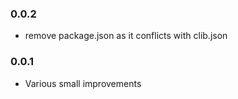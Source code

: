 ### 0.0.2

* remove package.json as it conflicts with clib.json

### 0.0.1

* Various small improvements
